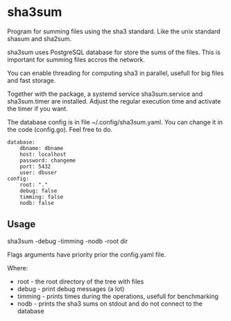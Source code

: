 # sha3sum
Program for summing files using the sha3 standard. Like the unix standard shasum and sha2sum.

sha3sum uses PostgreSQL database for store the sums of the files. This is important for summing files accros the network.

You can enable threading for computing sha3 in parallel, usefull for big files and fast storage.

Together with the package, a systemd service sha3sum.service and sha3sum.timer are installed. Adjust the regular execution time and activate the timer if you want.

The database config is in file ~/.config/sha3sum.yaml. You can change it in the code (config.go). Feel free to do.

    database:
        dbname: dbname
        host: localhost
        password: changeme
        port: 5432
        user: dbuser
    config:
        root: "."
        debug: false
        timming: false
        nodb: false

## Usage

sha3sum -debug -timming -nodb -root dir

Flags arguments have priority prior the config.yaml file.

Where:
- root - the root directory of the tree with files
- debug - print debug messages (a lot)
- timming - prints times during the operations, usefull for benchmarking
- nodb - prints the sha3 sums on stdout and do not connect to the database



